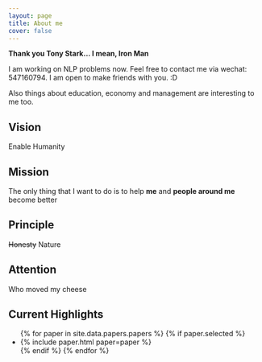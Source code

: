 ```yaml
---
layout: page
title: About me
cover: false
---
```


**Thank you Tony Stark... I mean, Iron Man**

I am working on NLP problems now. Feel free to contact me via wechat: 547160794. I am open to make friends with you. :D

Also things about education, economy and management are interesting to me too. 
## Vision
Enable Humanity

## Mission
The only thing that I want to do is to help **me** and **people around me** become better

## Principle
~~Honesty~~ 
Nature

## Attention
Who moved my cheese

## Current Highlights

<script async src="//pagead2.googlesyndication.com/pagead/js/adsbygoogle.js"></script>
<script>
  (adsbygoogle = window.adsbygoogle || []).push({
    google_ad_client: "ca-pub-7419738440913608",
    enable_page_level_ads: true
  });
</script>

<ul>
{% for paper in site.data.papers.papers %}
  {% if paper.selected %}
  <li>
  {% include paper.html paper=paper %}
  </li>
  {% endif %}
{% endfor %}
</ul>

